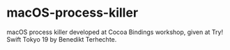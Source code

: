 # macOS-process-killer
macOS process killer developed at Cocoa Bindings workshop, given at Try! Swift Tokyo 19 by Benedikt Terhechte. 
